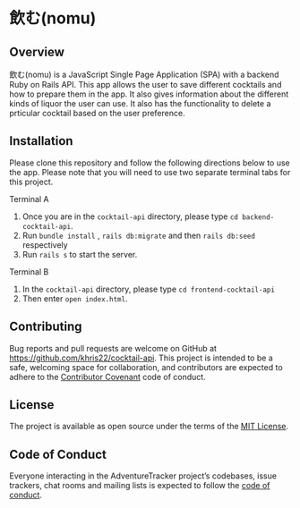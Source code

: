 # 飲む(nomu)

## Overview

飲む(nomu) is a JavaScript Single Page Application (SPA) with a backend Ruby on Rails API. This app allows the user to save different cocktails and how to prepare them in the app. It also gives information about the different kinds of liquor the user can use. It also has the functionality to delete a prticular cocktail based on the user preference.    

## Installation

Please clone this repository and follow the following directions below to use the app. Please note that you will need to use two separate terminal tabs for this project.

Terminal A
1. Once you are in the `cocktail-api` directory, please type `cd backend-cocktail-api`.
2. Run `bundle install` , `rails db:migrate` and then `rails db:seed` respectively
3. Run `rails s` to start the server.

Terminal B 
1. In the `cocktail-api` directory, please type `cd frontend-cocktail-api`
2. Then enter `open index.html`.

## Contributing

Bug reports and pull requests are welcome on GitHub at https://github.com/khris22/cocktail-api. This project is intended to be a safe, welcoming space for collaboration, and contributors are expected to adhere to the [Contributor Covenant](http://contributor-covenant.org) code of conduct.

## License

The project is available as open source under the terms of the [MIT License](https://github.com/khris22/).

## Code of Conduct

Everyone interacting in the AdventureTracker project’s codebases, issue trackers, chat rooms and mailing lists is expected to follow the [code of conduct](https://github.com/khris22/).

